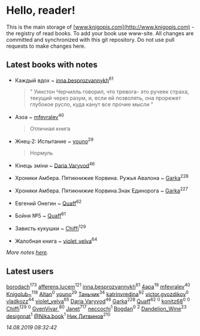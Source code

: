 # Hello, reader!
This is the main storage of [www.knigopis.com](http://www.knigopis.com) - the registry of read books.
To add your book use www-site. All changes are committed and synchronized with this git repository.
Do not use pull requests to make changes here.


## Latest books with notes
* Каждый вдох ~ [inna.besprozvannykh](users/733/73323849-yandex)<sup>61</sup>
    > " Уинстон Черчилль говорил, что тревога- это ручеек страха, текущий через разум, и, если ей позволять, она прорежет глубокое русло, куда канут все прочие мысли "

* Азоа ~ [mfevralev](users/140/140966150-vkontakte)<sup>40</sup>
    > Отличная книга

* Жнец-2: Испытание ~ [youno](users/302/302928912-vkontakte)<sup>29</sup>
    > Нормуль

* Кінець зміни ~ [Daria Varyvod](users/829/829893410524253-facebook)<sup>46</sup>

* Хроники Амбера. Пятикнижие Корвина. Ружья Авалона ~ [Garka](users/115/115753719718250012620-google)<sup>228</sup>

* Хроники Амбера. Пятикнижие Корвина.Знак Единорога ~ [Garka](users/115/115753719718250012620-google)<sup>227</sup>

* Евгений Онегин ~ [Quaff](users/122/12267158-vkontakte)<sup>62</sup>

* Бойня №5 ~ [Quaff](users/122/12267158-vkontakte)<sup>61</sup>

* Зависть кукушки ~ [Chiffi](users/105/105831994080785626680-google)<sup>129</sup>

* Жалобная книга ~ [violet_velva](users/116/116961712580551399099-google)<sup>64</sup>


_More notes [here](latest_books_with_notes.md)._


## Latest users
[borodach](users/157/15706320-vkontakte)<sup>173</sup> 
[afferens.lucem](users/196/196071655-vkontakte)<sup>121</sup> 
[inna.besprozvannykh](users/733/73323849-yandex)<sup>61</sup> 
[4apa](users/117/117392596378069249667-google)<sup>19</sup> 
[mfevralev](users/140/140966150-vkontakte)<sup>40</sup> 
[Knigolub~](users/111/111878597279669641685-google)<sup>118</sup> 
[Altan](users/112/112079165243671676533-google)<sup>0</sup> 
[youno](users/302/302928912-vkontakte)<sup>29</sup> 
[Таньчик](users/209/2096581563762610-facebook)<sup>34</sup> 
[katrinvredina](users/233/2336755-vkontakte)<sup>92</sup> 
[victor.gvozdikov](users/710/7103025-vkontakte)<sup>0</sup> 
[vladkozz](users/572/57239276-vkontakte)<sup>44</sup> 
[violet_velva](users/116/116961712580551399099-google)<sup>65</sup> 
[Daria Varyvod](users/829/829893410524253-facebook)<sup>46</sup> 
[Garka](users/115/115753719718250012620-google)<sup>228</sup> 
[Quaff](users/122/12267158-vkontakte)<sup>62</sup> 
[](users/102/102192880596368244877-googleplus)<sup>0</sup> 
[konitz68](users/220/220598790-vkontakte)<sup>0</sup> 
[](users/177/177017519607634-facebook)<sup>0</sup> 
[Chiffi](users/105/105831994080785626680-google)<sup>129</sup> 
[](users/700/7002759394-instagram)<sup>0</sup> 
[GvenVivar ](users/158/158266434925901-facebook)<sup>80</sup> 
[Janet](users/108/108113656204404967440-google)<sup>717</sup> 
[neccochi](users/667/66767060-vkontakte)<sup>1</sup> 
[Bogdan](users/100/100001618474012-facebook)<sup>0</sup> 
[](users/113/113385419764153208171-google)<sup>2</sup> 
[Dandelion_Wine](users/586/58602788-vkontakte)<sup>23</sup> 
[designnat](users/514/5143815-vkontakte)<sup>1</sup> 
[@Nika.book](users/101/101397067906124622805-google)<sup>1</sup> 
[Ник Литвинов](users/241/241974816-vkontakte)<sup>210</sup> 


_14.08.2019 08:32:42_
